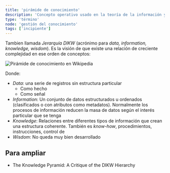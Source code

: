 ```yaml
---
title: 'pirámide de conocimiento'
description: 'Concepto operativo usado en la teoría de la información y la computación'
type: 'término'
node: 'gestión del conocimiento'
tags: ['incipiente']
---
```

Tambien llamada *Jerarquía DIKW* (acrónimo para *data, information, knowledge, wisdom*). Es la visión de que existe una relación de creciente complejidad en ese orden de conceptos:

![Pirámide de conocimiento en Wikipedia](https://upload.wikimedia.org/wikipedia/commons/thumb/0/06/DIKW_Pyramid.svg/1200px-DIKW_Pyramid.svg.png "Pirámide de conocimiento en Wikipedia")

Donde:
- *Data*: una serie de registros sin estructura particular
	- Como hecho
	- Como señal
- *Information*: Un conjunto de datos estructurados u ordenados (clasificados o con atributos como metadatos). Normalmente los procesos de información reducen la masa de datos según el interés particular que se tenga 
- *Knowledge*: Relaciones entre diferentes tipos de información que crean una estructura coherente. También es *know-how*, procedimientos, instrucciones, control de 
- *Wisdom*: No queda muy bien desarrollado

## Para ampliar

- The Knowledge Pyramid: A Critique of the DIKW Hierarchy